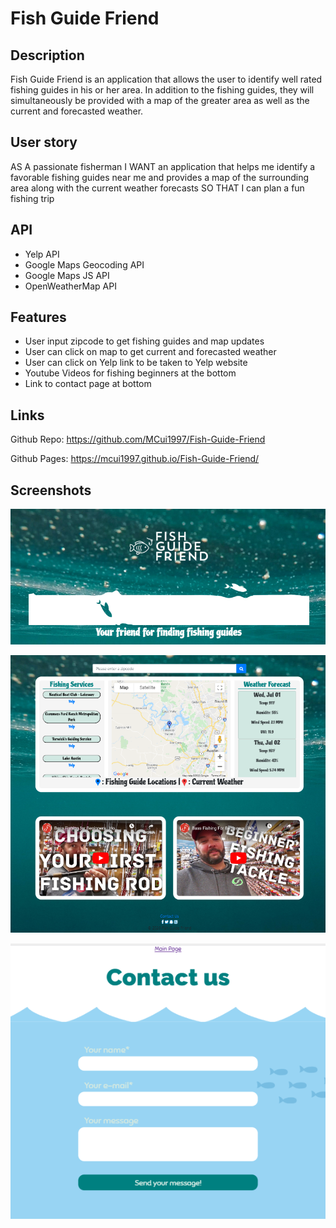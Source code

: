 # Fish Guide Friend

## Description 

Fish Guide Friend is an application that allows the user to identify well rated fishing guides in his or her area. In addition to the fishing guides, they will simultaneously be provided with a map of the greater area as well as the current and forecasted weather.

## User story


AS A passionate fisherman I WANT an application that helps me identify a favorable fishing guides near me and provides a map of the surrounding area along with the current weather forecasts SO THAT I can plan a fun fishing trip


## API 

* Yelp API
* Google Maps Geocoding API
* Google Maps JS API
* OpenWeatherMap API

## Features

* User input zipcode to get fishing guides and map updates
* User can click on map to get current and forecasted weather
* User can click on Yelp link to be taken to Yelp website 
* Youtube Videos for fishing beginners at the bottom
* Link to contact page at bottom

## Links

Github Repo: https://github.com/MCui1997/Fish-Guide-Friend

Github Pages: https://mcui1997.github.io/Fish-Guide-Friend/

## Screenshots

![Alt text](Assets/screenshots/top.PNG "Main")

![Alt text](Assets/screenshots/main.PNG "Main")

![Alt text](Assets/screenshots/contact.PNG "Main")

